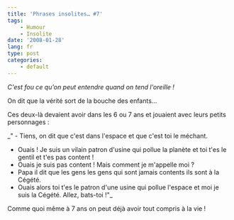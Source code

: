 ```yaml
---
title: 'Phrases insolites… #7'
tags:
    - Humour
    - Insolite
date: '2008-01-28'
lang: fr
type: post
categories:
    - default
---
```


_C'est fou ce qu'on peut entendre quand on tend l'oreille&nbsp;!_

<!-- more -->

On dit que la vérité sort de la bouche des enfants…

Ces deux-là devaient avoir dans les 6 ou 7 ans et jouaient avec leurs petits personnages&nbsp;:

_" - Tiens, on dit que c'est dans l'espace et que c'est toi le méchant.
- Ouais&nbsp;! Je suis un vilain patron d'usine qui pollue la planète et toi t'es le gentil et t'es pas content&nbsp;!
- Ouais je suis pas content&nbsp;! Mais comment je m'appelle moi&nbsp;?
- Papa il dit que les gens les gens qui sont jamais contents ils sont à la Cégété.
- Ouais alors toi t'es le patron d'une usine qui pollue l'espace et moi je suis la Cégété. Allez, bats-toi&nbsp;!"_

Comme quoi même à 7 ans on peut déjà avoir tout compris à la vie&nbsp;!